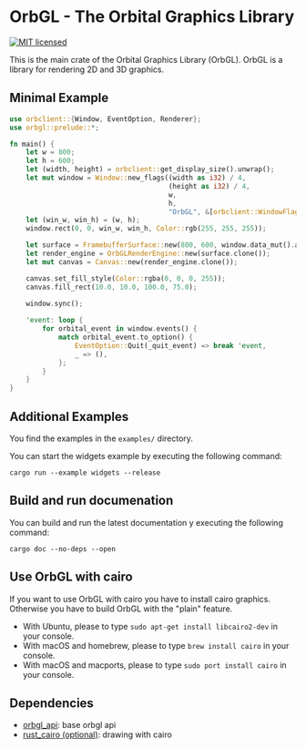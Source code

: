 # OrbGL - The Orbital Graphics Library

[![MIT licensed](https://img.shields.io/badge/license-MIT-blue.svg)](./../LICENSE)

This is the main crate of the Orbital Graphics Library (OrbGL). OrbGL is a library for rendering 2D and 3D graphics.

## Minimal Example

```rust
use orbclient::{Window, EventOption, Renderer};
use orbgl::prelude::*;

fn main() {
    let w = 800;
    let h = 600;
    let (width, height) = orbclient::get_display_size().unwrap();
    let mut window = Window::new_flags((width as i32) / 4,
                                       (height as i32) / 4,
                                       w,
                                       h,
                                       "OrbGL", &[orbclient::WindowFlag::Async]).unwrap();
    let (win_w, win_h) = (w, h);
    window.rect(0, 0, win_w, win_h, Color::rgb(255, 255, 255));

    let surface = FramebufferSurface::new(800, 600, window.data_mut().as_mut_ptr() as *mut u8);
    let render_engine = OrbGLRenderEngine::new(surface.clone()); 
    let mut canvas = Canvas::new(render_engine.clone());

    canvas.set_fill_style(Color::rgba(0, 0, 0, 255));
    canvas.fill_rect(10.0, 10.0, 100.0, 75.0);
    
    window.sync();

    'event: loop {
        for orbital_event in window.events() {
            match orbital_event.to_option() {
                EventOption::Quit(_quit_event) => break 'event,
                _ => (),
            };
        }
    }
}
```

## Additional Examples

You find the examples in the `examples/` directory.

You can start the widgets example by executing the following command:

```text
cargo run --example widgets --release
```

## Build and run documenation

You can build and run the latest documentation y executing the following command:

```text
cargo doc --no-deps --open
```

## Use OrbGL with cairo

If you want to use OrbGL with cairo you have to install cairo graphics. Otherwise you have to build OrbGL with the "plain" feature.

* With Ubuntu, please to type ```sudo apt-get install libcairo2-dev``` in your console.
* With macOS and homebrew, please to type ```brew install cairo``` in your console.
* With macOS and macports, please to type ```sudo port install cairo``` in your console.

## Dependencies

* [orbgl_api](https://gitlab.redox-os.org/redox-os/orbgl/orbgl_api): base orbgl api
* [rust_cairo (optional)](https://gitlab.redox-os.org/redox-os/rust-cairo): drawing with cairo